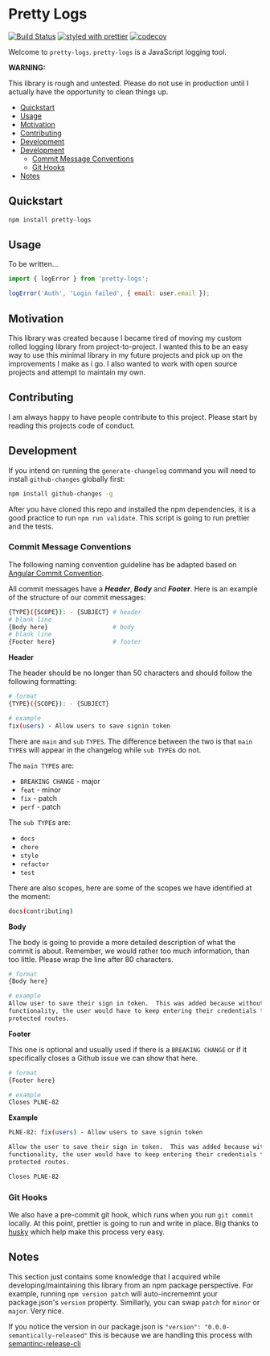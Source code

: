 # Pretty Logs

[![Build Status](https://travis-ci.org/tkjone/pretty-logs.svg?branch=master)](https://travis-ci.org/tkjone/pretty-logs)
[![styled with prettier](https://img.shields.io/badge/styled_with-prettier-ff69b4.svg)](https://github.com/prettier/prettier)
[![codecov](https://codecov.io/gh/tkjone/pretty-logs/branch/master/graph/badge.svg)](https://codecov.io/gh/tkjone/pretty-logs)


Welcome to `pretty-logs`.  `pretty-logs` is a JavaScript logging tool.

**WARNING:**

This library is rough and untested.  Please do not use in production until I actually have the opportunity to clean things up.

* [Quickstart](#quickstart)
* [Usage](#usage)
* [Motivation](#motivation)
* [Contributing](#contributing)
* [Development](#development)
* [Development](#development)
  * [Commit Message Conventions](#commit-message-conventions)
  * [Git Hooks](#git-hooks)
* [Notes](#notes)

## Quickstart

```js
npm install pretty-logs
```

## Usage

To be written...

```js
import { logError } from 'pretty-logs';

logError('Auth', 'Login failed', { email: user.email });
```

## Motivation

This library was created because I became tired of moving my custom rolled logging library from project-to-project.
I wanted this to be an easy way to use this minimal library in my future projects and pick up on the improvements I make as i go.  I also
wanted to work with open source projects and attempt to maintain my own.

## Contributing

I am always happy to have people contribute to this project.  Please start by reading this projects code of conduct.

## Development

If you intend on running the `generate-changelog` command you will need to install `github-changes` globally first:

```bash
npm install github-changes -g
```

After you have cloned this repo and installed the npm dependencies, it is a good practice to run `npm run validate`.  This script is going to run prettier and the tests.

### Commit Message Conventions

The following naming convention guideline has be adapted based on [Angular Commit Convention](https://github.com/conventional-changelog-archived-repos/conventional-changelog-angular/blob/master/convention.md).

All commit messages have a ***Header***, ***Body*** and ***Footer***.  Here is an example of the structure of our commit messages:

```bash
{TYPE}({SCOPE}): - {SUBJECT} # header
# blank line
{Body here}                  # body
# blank line
{Footer here}                # footer
```

**Header**

The header should be no longer than 50 characters and should follow the following formatting:

```bash
# format
{TYPE}({SCOPE}): - {SUBJECT}

# example
fix(users) - Allow users to save signin token
```

There are `main` and `sub` `TYPES`.  The difference between the two is that `main TYPE`s will appear in the changelog while `sub TYPE`s do not.

The `main TYPE`s are:

* `BREAKING CHANGE` - major
* `feat` - minor
* `fix`  - patch
* `perf` - patch

The `sub TYPE`s are:

* `docs`
* `chore`
* `style`
* `refactor`
* `test`

There are also scopes, here are some of the scopes we have identified at the moment:

```bash
docs(contributing)
```

**Body**

The body is going to provide a more detailed description of what the commit is
about.  Remember, we would rather too much information, than too little.  Please
wrap the line after 80 characters.

```bash
# format
{Body here}

# example
Allow user to save their sign in token.  This was added because without this
functionality, the user would have to keep entering their credentials to use
protected routes.
```

**Footer**

This one is optional and usually used if there is a `BREAKING CHANGE` or if
it specifically closes a Github issue we can show that here.


```bash
# format
{Footer here}

# example
Closes PLNE-82
```

**Example**

```bash
PLNE-82: fix(users) - Allow users to save signin token

Allow the user to save their sign in token.  This was added because without this
functionality, the user would have to keep entering their credentials to use
protected routes.

Closes PLNE-82
```

### Git Hooks

We also have a pre-commit git hook, which runs when you run `git commit` locally.  At this point, prettier is going to run and write in place. Big thanks to [husky](https://github.com/typicode/husky) which help make this process very easy.

## Notes

This section just contains some knowledge that I acquired while developing/maintaining this library from an npm package perspective.  For example, running `npm version patch` will auto-incrememnt your package.json's `version` property.  Similiarly, you can swap `patch` for `minor` or `major`.  Very nice.

If you notice the version in our package.json is `"version": "0.0.0-semantically-released"` this is because we are handling this process with [semantinc-release-cli](https://github.com/semantic-release/cli)

